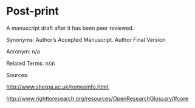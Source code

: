 # Post-print
 
A manuscript draft after it has been peer reviewed.
 
Synonyms: Author’s Accepted Manuscript. Author Final Version
 
Acronym: n/a
 
Related Terms: n/a\
 
Sources:
 
http://www.sherpa.ac.uk/romeoinfo.html,
 
http://www.righttoresearch.org/resources/OpenResearchGlossary/#core